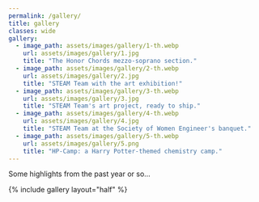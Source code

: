 ```yaml
---
permalink: /gallery/
title: gallery
classes: wide
gallery: 
  - image_path: assets/images/gallery/1-th.webp
    url: assets/images/gallery/1.jpg
    title: "The Honor Chords mezzo-soprano section."
  - image_path: assets/images/gallery/2-th.webp
    url: assets/images/gallery/2.jpg
    title: "STEAM Team with the art exhibition!"
  - image_path: assets/images/gallery/3-th.webp
    url: assets/images/gallery/3.jpg
    title: "STEAM Team's art project, ready to ship."
  - image_path: assets/images/gallery/4-th.webp
    url: assets/images/gallery/4.jpg
    title: "STEAM Team at the Society of Women Engineer's banquet."
  - image_path: assets/images/gallery/5-th.webp
    url: assets/images/gallery/5.png
    title: "HP-Camp: a Harry Potter-themed chemistry camp."
---
```

Some highlights from the past year or so...

{% include gallery layout="half" %}